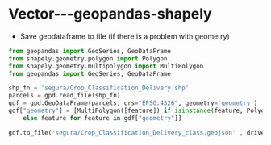 # Vector---geopandas-shapely


- Save geodataframe to file (if there is a problem with geometry)

```python
from geopandas import GeoSeries, GeoDataFrame
from shapely.geometry.polygon import Polygon
from shapely.geometry.multipolygon import MultiPolygon
from geopandas import GeoSeries, GeoDataFrame

shp_fn = 'segura/Crop_Classification_Delivery.shp' 
parcels = gpd.read_file(shp_fn)
gdf = gpd.GeoDataFrame(parcels, crs="EPSG:4326", geometry='geometry')
gdf["geometry"] = [MultiPolygon([feature]) if isinstance(feature, Polygon) \
    else feature for feature in gdf["geometry"]]

gdf.to_file('segura/Crop_Classification_Delivery_class.geojson' , driver="GeoJSON") 

```
